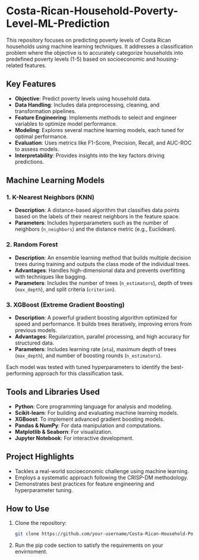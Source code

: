 # Costa-Rican-Household-Poverty-Level-ML-Prediction

This repository focuses on predicting poverty levels of Costa Rican households using machine learning techniques. It addresses a classification problem where the objective is to accurately categorize households into predefined poverty levels (1-5) based on socioeconomic and housing-related features.

## Key Features

- **Objective**: Predict poverty levels using household data.
- **Data Handling**: Includes data preprocessing, cleaning, and transformation pipelines.
- **Feature Engineering**: Implements methods to select and engineer variables to optimize model performance.
- **Modeling**: Explores several machine learning models, each tuned for optimal performance.
- **Evaluation**: Uses metrics like F1-Score, Precision, Recall, and AUC-ROC to assess models.
- **Interpretability**: Provides insights into the key factors driving predictions.

## Machine Learning Models

### 1. **K-Nearest Neighbors (KNN)**  
   - **Description**: A distance-based algorithm that classifies data points based on the labels of their nearest neighbors in the feature space.  
   - **Parameters**: Includes hyperparameters such as the number of neighbors (`n_neighbors`) and the distance metric (e.g., Euclidean).  

### 2. **Random Forest**  
   - **Description**: An ensemble learning method that builds multiple decision trees during training and outputs the class mode of the individual trees.  
   - **Advantages**: Handles high-dimensional data and prevents overfitting with techniques like bagging.  
   - **Parameters**: Includes the number of trees (`n_estimators`), depth of trees (`max_depth`), and split criteria (`criterion`).  

### 3. **XGBoost (Extreme Gradient Boosting)**  
   - **Description**: A powerful gradient boosting algorithm optimized for speed and performance. It builds trees iteratively, improving errors from previous models.  
   - **Advantages**: Regularization, parallel processing, and high accuracy for structured data.  
   - **Parameters**: Includes learning rate (`eta`), maximum depth of trees (`max_depth`), and number of boosting rounds (`n_estimators`).  

Each model was tested with tuned hyperparameters to identify the best-performing approach for this classification task.

## Tools and Libraries Used

- **Python**: Core programming language for analysis and modeling.
- **Scikit-learn**: For building and evaluating machine learning models.
- **XGBoost**: To implement advanced gradient boosting models.
- **Pandas & NumPy**: For data manipulation and computations.
- **Matplotlib & Seaborn**: For visualization.
- **Jupyter Notebook**: For interactive development.

## Project Highlights

- Tackles a real-world socioeconomic challenge using machine learning.
- Employs a systematic approach following the CRISP-DM methodology.
- Demonstrates best practices for feature engineering and hyperparameter tuning.

## How to Use

1. Clone the repository:  
   ```bash
   git clone https://github.com/your-username/Costa-Rican-Household-Poverty-Level-ML-Prediction.git
2. Run the pip code section to satisfy the requirements on your envirnoment.
